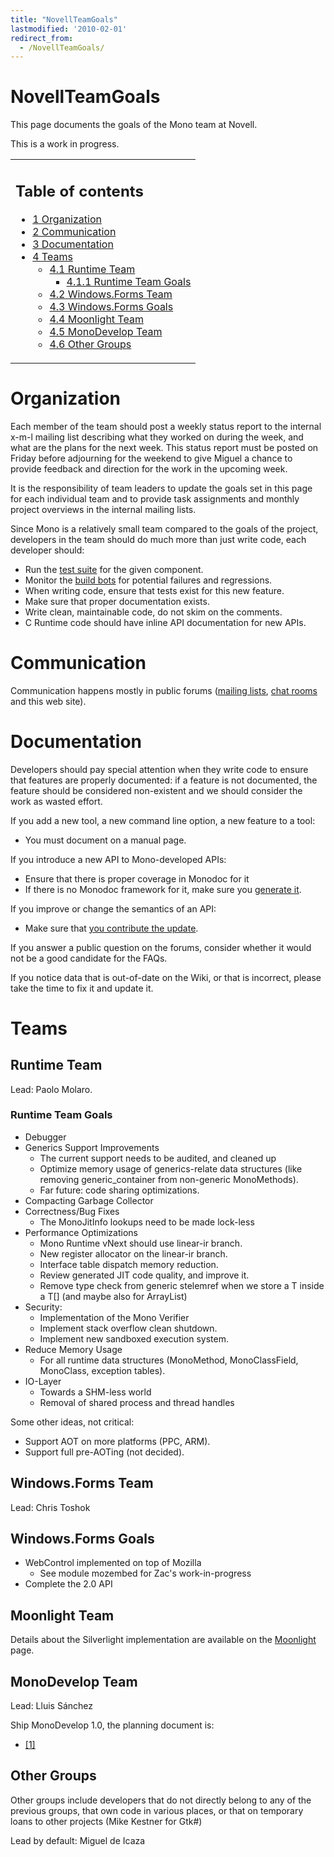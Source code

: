```yaml
---
title: "NovellTeamGoals"
lastmodified: '2010-02-01'
redirect_from:
  - /NovellTeamGoals/
---
```


NovellTeamGoals
===============

This page documents the goals of the Mono team at Novell.

This is a work in progress.

<table>
<col width="100%" />
<tbody>
<tr class="odd">
<td align="left"><h2>Table of contents</h2>
<ul>
<li><a href="#organization">1 Organization</a></li>
<li><a href="#communication">2 Communication</a></li>
<li><a href="#documentation">3 Documentation</a></li>
<li><a href="#teams">4 Teams</a>
<ul>
<li><a href="#runtime-team">4.1 Runtime Team</a>
<ul>
<li><a href="#runtime-team-goals">4.1.1 Runtime Team Goals</a></li>
</ul></li>
<li><a href="#windowsforms-team">4.2 Windows.Forms Team</a></li>
<li><a href="#windowsforms-goals">4.3 Windows.Forms Goals</a></li>
<li><a href="#moonlight-team">4.4 Moonlight Team</a></li>
<li><a href="#monodevelop-team">4.5 MonoDevelop Team</a></li>
<li><a href="#other-groups">4.6 Other Groups</a></li>
</ul></li>
</ul></td>
</tr>
</tbody>
</table>

Organization
============

Each member of the team should post a weekly status report to the internal x-m-l mailing list describing what they worked on during the week, and what are the plans for the next week. This status report must be posted on Friday before adjourning for the weekend to give Miguel a chance to provide feedback and direction for the work in the upcoming week.

It is the responsibility of team leaders to update the goals set in this page for each individual team and to provide task assignments and monthly project overviews in the internal mailing lists.

Since Mono is a relatively small team compared to the goals of the project, developers in the team should do much more than just write code, each developer should:

-   Run the [test suite](/Test_Suite) for the given component.
-   Monitor the [build bots](http://wrench.mono-project.com/builds) for potential failures and regressions.
-   When writing code, ensure that tests exist for this new feature.
-   Make sure that proper documentation exists.
-   Write clean, maintainable code, do not skim on the comments.
-   C Runtime code should have inline API documentation for new APIs.

Communication
=============

Communication happens mostly in public forums ([mailing lists](/Mailing_Lists), [chat rooms](/IRC) and this web site).

Documentation
=============

Developers should pay special attention when they write code to ensure that features are properly documented: if a feature is not documented, the feature should be considered non-existent and we should consider the work as wasted effort.

If you add a new tool, a new command line option, a new feature to a tool:

-   You must document on a manual page.

If you introduce a new API to Mono-developed APIs:

-   Ensure that there is proper coverage in Monodoc for it
-   If there is no Monodoc framework for it, make sure you [generate it](/Generating_Documentation).

If you improve or change the semantics of an API:

-   Make sure that [you contribute the update](/Monodoc_Contributing).

If you answer a public question on the forums, consider whether it would not be a good candidate for the FAQs.

If you notice data that is out-of-date on the Wiki, or that is incorrect, please take the time to fix it and update it.

Teams
=====

Runtime Team
------------

Lead: Paolo Molaro.

### Runtime Team Goals

-   Debugger
-   Generics Support Improvements
    -   The current support needs to be audited, and cleaned up
    -   Optimize memory usage of generics-relate data structures (like removing generic_container from non-generic MonoMethods).
    -   Far future: code sharing optimizations.
-   Compacting Garbage Collector
-   Correctness/Bug Fixes
    -   The MonoJitInfo lookups need to be made lock-less
-   Performance Optimizations
    -   Mono Runtime vNext should use linear-ir branch.
    -   New register allocator on the linear-ir branch.
    -   Interface table dispatch memory reduction.
    -   Review generated JIT code quality, and improve it.
    -   Remove type check from generic stelemref when we store a T inside a T[] (and maybe also for ArrayList)
-   Security:
    -   Implementation of the Mono Verifier
    -   Implement stack overflow clean shutdown.
    -   Implement new sandboxed execution system.
-   Reduce Memory Usage
    -   For all runtime data structures (MonoMethod, MonoClassField, MonoClass, exception tables).
-   IO-Layer
    -   Towards a SHM-less world
    -   Removal of shared process and thread handles

Some other ideas, not critical:

-   Support AOT on more platforms (PPC, ARM).
-   Support full pre-AOTing (not decided).

Windows.Forms Team
------------------

Lead: Chris Toshok

Windows.Forms Goals
-------------------

-   WebControl implemented on top of Mozilla
    -   See module mozembed for Zac's work-in-progress
-   Complete the 2.0 API

Moonlight Team
--------------

Details about the Silverlight implementation are available on the [Moonlight](/Moonlight) page.

MonoDevelop Team
----------------

Lead: Lluis Sánchez

Ship MonoDevelop 1.0, the planning document is:

-   [[1]](http://spreadsheets.google.com/ccc?key=pS-RZuhR9F_CaaOcopqtFOg)

Other Groups
------------

Other groups include developers that do not directly belong to any of the previous groups, that own code in various places, or that on temporary loans to other projects (Mike Kestner for Gtk#)

Lead by default: Miguel de Icaza

